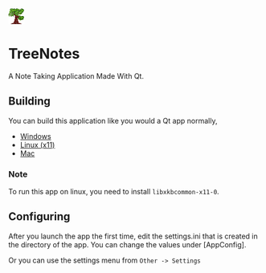 ![logo](/Resources/Icon.png)
# TreeNotes
A Note Taking Application Made With Qt.

## Building
You can build this application like you would a Qt app normally, 
* [Windows](https://doc.qt.io/qt-5/windows-deployment.html)
* [Linux (x11)](https://doc.qt.io/qt-5/linux-deployment.html)
* [Mac](https://doc.qt.io/qt-5/macos.html#deploying-applications-on-macos)

### Note
To run this app on linux, you need to install `libxkbcommon-x11-0`. 

## Configuring
After you launch the app the first time, edit the settings.ini that is created in the directory of the app. 
You can change the values under [AppConfig].

Or you can use the settings menu from `Other -> Settings`
